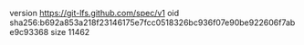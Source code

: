 version https://git-lfs.github.com/spec/v1
oid sha256:b692a853a218f23146175e7fcc0518326bc936f07e90be922606f7abe9c93368
size 11462
